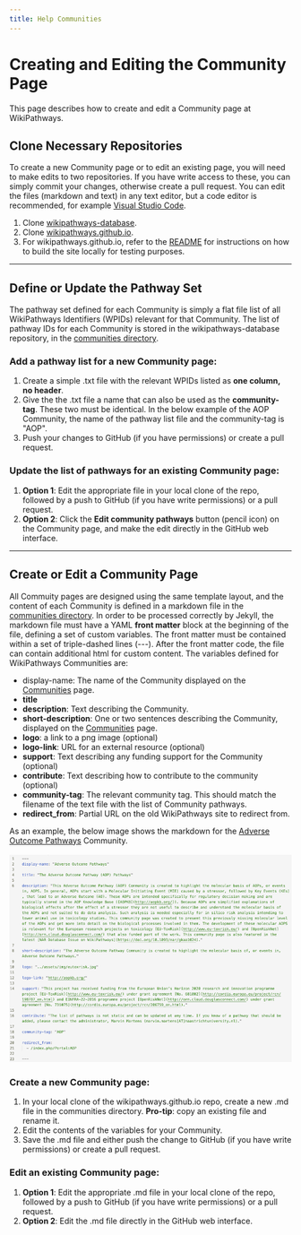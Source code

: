 ```yaml
---
title: Help Communities
---
```

<div id="create community">
<h1>Creating and Editing the Community Page</h1>
<p>This page describes how to create and edit a Community page at WikiPathways. </p>
<h2>Clone Necessary Repositories</h2>
<p>To create a new Community page or to edit an existing page, you will need to make edits to two repositories. If you have write access to these, you can simply commit your changes, otherwise create a pull request. You can edit the files (markdown and text) in any text editor, but a code editor is recommended, for example <a href="https://code.visualstudio.com/" target=_blank>Visual Studio Code</a>.</p>
<ol>
<li>Clone <a href="https://github.com/wikipathways/wikipathways-database" target=_blank>wikipathways-database</a>.</li>
<li>Clone <a href="https://github.com/wikipathways/wikipathways.github.io" target=_blank>wikipathways.github.io</a>.</li>
<li>For wikipathways.github.io, refer to the <a href="https://github.com/wikipathways/wikipathways.github.io#readme">README</a> for instructions on how to build the site locally for testing purposes.</li>
</ol>
<hr>
<div>
<h2>Define or Update the Pathway Set</h2> 
<p>The pathway set defined for each Community is simply a flat file list of all WikiPathways Identifiers (WPIDs) relevant for that Community. The list of pathway IDs for each Community is stored in the wikipathways-database repository, in the <a href="https://github.com/wikipathways/wikipathways-database/tree/main/communities" target=_blank >communities directory</a>.</p>
<h3>Add a pathway list for a new Community page:</h3>
<ol>
<li>Create a simple .txt file with the relevant WPIDs listed as <b>one column, no header</b>.</li>
<li>Give the the .txt file a name that can also be used as the <b>community-tag</b>. These two must be identical. In the below example of the AOP Community, the name of the pathway list file and the community-tag is "AOP".</li>
<li>Push your changes to GitHub (if you have permissions) or create a pull request.</li>
</ol>
<h3>Update the list of pathways for an existing Community page:</h3>
<ol> 
<li><b>Option 1</b>: Edit the appropriate file in your local clone of the repo, followed by a push to GitHub (if you have write permissions) or a pull request.</li>
<li><b>Option 2</b>: Click the <b>Edit community pathways</b> button (pencil icon) on the Community page, and make the edit directly in the GitHub web interface.</li>
</ol>
<hr>
<h2>Create or Edit a Community Page</h2>
<p>All Commuity pages are designed using the same template layout, and the content of each Community is defined in a markdown file in the <a href="https://github.com/wikipathways/wikipathways.github.io/tree/main/_communities" target=_blank>communities directory</a>. In order to be processed correctly by Jekyll, the markdown file must have a YAML <b>front matter</b> block at the beginning of the file, defining a set of custom variables. The front matter must be contained within a set of triple-dashed lines (---). After the front matter code, the file can contain additional html for custom content. The variables defined for WikiPathways Communities are:</p>
<ul>
<li>display-name: The name of the Community displayed on the <a href="https://new.wikipathways.org/browse/communities.html" target=_blank>Communities</a> page.</li>
<li><b>title</b></li>
<li><b>description</b>: Text describing the Community.</li>
<li><b>short-description</b>: One or two sentences describing the Community, displayed on the <a href="https://new.wikipathways.org/browse/communities.html" target=_blank>Communities</a> page.</li>
<li><b>logo</b>: a link to a png image (optional)</li>
<li><b>logo-link</b>: URL for an external resource (optional)</li>
<li><b>support</b>: Text describing any funding support for the Community (optional)</li>
<li><b>contribute</b>: Text describing how to contribute to the community (optional)</li>
<li><b>community-tag</b>: The relevant community tag. This should match the filename of the text file with the list of Community pathways.</li>
<li><b>redirect_from</b>: Partial URL on the old WikiPathways site to redirect from.</li>
</ul>
<p>As an example, the below image shows the markdown for the <a href="https://new.wikipathways.org/communities/aop.html" target=_blank>Adverse Outcome Pathways</a> Community.<br /><br />
<img src="/assets/img/help/MarkdownExample.png" alt="Markdown Example" width="700">
</p>
<h3>Create a new Community page:</h3>
<ol>
<li>In your local clone of the wikipathways.github.io repo, create a new .md file in the communities directory. <b>Pro-tip</b>: copy an existing file and rename it.</li>
<li>Edit the contents of the variables for your Community.</li>
<li>Save the .md file and either push the change to GitHub (if you have write permissions) or create a pull request.</li>
</ol>
<h3>Edit an existing Community page:</h3>
<ol>
<li><b>Option 1</b>: Edit the appropriate .md file in your local clone of the repo, followed by a push to GitHub (if you have write permissions) or a pull request.</li>
<li><b>Option 2</b>: Edit the .md file directly in the GitHub web interface.</li>
</ol>